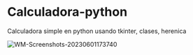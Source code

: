 # Calculadora-python
Calculadora simple en python usando tkinter, clases, herenica 



![WM-Screenshots-20230601173740](https://github.com/plrodrigo/Calculadora-python/assets/17023242/6f354f70-a815-4236-96cd-6dd9bb61e3db)
